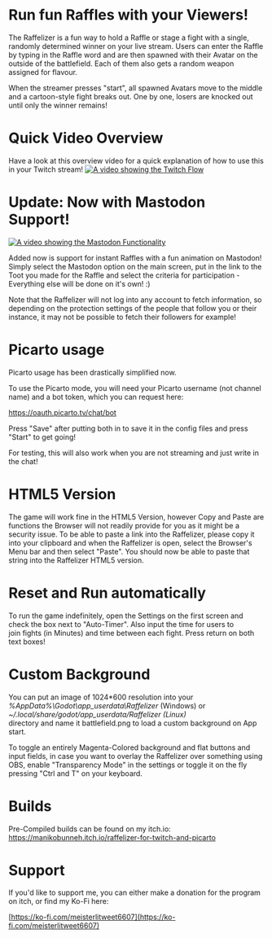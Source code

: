 Run fun Raffles with your Viewers!
==================================

The Raffelizer is a fun way to hold a Raffle or stage a fight with a single, randomly determined winner on your live stream. Users can enter the Raffle by typing in the Raffle word and are then spawned with their Avatar on the outside of the battlefield. Each of them also gets a random weapon assigned for flavour.

When the streamer presses "start", all spawned Avatars move to the middle and a cartoon-style fight breaks out. One by one, losers are knocked out until only the winner remains!

Quick Video Overview
====================

Have a look at this overview video for a quick explanation of how to use this in your Twitch stream!
[![A video showing the Twitch Flow](https://img.youtube.com/vi/1ALivPQGX3c/0.jpg)](https://www.youtube.com/watch?v=1ALivPQGX3c)


Update: Now with Mastodon Support!
==================================

[![A video showing the Mastodon Functionality](https://img.youtube.com/vi/kbBerSFr9OE/0.jpg)](https://www.youtube.com/watch?v=kbBerSFr9OE)

Added now is support for instant Raffles with a fun animation on Mastodon! Simply select the Mastodon option on the main screen, put in the link to the Toot you made for the Raffle and select the criteria for participation - Everything else will be done on it's own! :)

Note that the Raffelizer will not log into any account to fetch information, so depending on the protection settings of the people that follow you or their instance, it may not be possible to fetch their followers for example!

Picarto usage
=============

​Picarto usage has been drastically simplified now.

To use the Picarto mode, you will need your Picarto username (not channel name) and a bot token, which you can request here:

https://oauth.picarto.tv/chat/bot

Press "Save" after putting both in to save it in the config files and press "Start" to get going!

For testing, this will also work when you are not streaming and just write in the chat!

HTML5 Version
=============
​The game will work fine in the HTML5 Version, however Copy and Paste are functions the Browser will not readily provide for you as it might be a security issue.
To be able to paste a link into the Raffelizer, please copy it into your clipboard and when the Raffelizer is open, select the Browser's Menu bar and then select "Paste". You should now be able to paste that string into the Raffelizer HTML5 version.

Reset and Run automatically
===========================

To run the game indefinitely, open the Settings on the first screen and check the box next to "Auto-Timer". Also input the time for users to join fights (in Minutes) and time between each fight. Press return on both text boxes!

Custom Background
=================

You can put an image of 1024\*600 resolution into your _%AppData%\\Godot\\app\_userdata\\Raffelizer_ (Windows) or   
_~/.local/share/godot/app\_userdata/Raffelizer (Linux)_  
directory and name it battlefield.png to load a custom background on App start.

To toggle an entirely Magenta-Colored background and flat buttons and input fields, in case you want to overlay the Raffelizer over something using OBS, enable "Transparency Mode" in the settings or toggle it on the fly pressing "Ctrl and T" on your keyboard.

Builds
===========

Pre-Compiled builds can be found on my itch.io:
https://manikobunneh.itch.io/raffelizer-for-twitch-and-picarto

Support
=======

If you'd like to support me, you can either make a donation for the program on itch, or find my Ko-Fi here:

[https://ko-fi.com/meisterlitweet6607](https://ko-fi.com/meisterlitweet6607)
